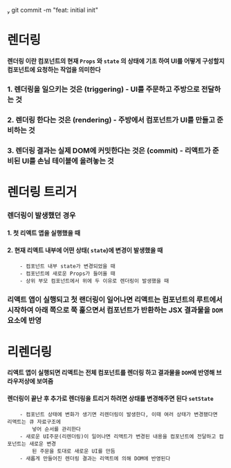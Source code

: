 

 git commit -m "feat: initial init"


# 렌더링 

#### 렌더링 이란 컴포넌트의 현재 ``Props`` 와 ``state`` 의 상태에 기초 하여 UI를 어떻게 구성할지 컴포넌트에 요청하는 작업을 의미한다

### 1. 렌더링을 일으키는 것은 (triggering) - UI를 주문하고 주방으로 전달하는 것

### 2. 렌더링 한다는 것은 (rendering) - 주방에서 컴포넌트가  UI를 만들고 준비하는 것

### 3. 렌더링 결과는 실제 DOM에 커밋한다는 것은 (commit) - 리액트가 준비된 UI를 손님 테이블에 올려놓는 것 

# 렌더링 트리거

### 렌더링이 발생했던 경우
#### 1. 첫 리액트 앱을 실행했을 때
#### 2. 현재 리액트 내부에 어떤 상태( ``state``)에 변경이 발생했을 때
		- 컴포넌트 내부 state가 변경되었을 때
		- 컴포넌트에 새로운 Props가 들어올 때
		- 상위 부모 컴포넌트에서 위에 두 이유로 렌더링이 발생했을 때

### 리액트 앱이 실행되고 첫 랜더링이 일어나면  리액트는 컴포넌트의 루트에서 시작하여 아래 쪽으로 쭉 훑으면서  컴포넌트가 반환하는 JSX 결과물을 ``DOM`` 요소에 반영

# 리렌더링
#### 리액트 앱이 실행되면 리액트는 전체 컴포넌트를 렌더링 하고 결과물을 ``DOM``에 반영해 브라우저상에 보여줌
#### 렌더링이 끝난 후 추가로 렌더링을 트리거 하려면 상태를 변경해주면 된다 ``setState``

		- 컴포넌트 상태에 변화가 생기면 리렌더링이 발생한다, 이때 여러 상태가 변경됐다면 리액트는 큐 자료구조에      
			넣어 순서를 관리한다
		- 새로운 UI주문(리렌더링)이 일어나면 리액트가 변경된 내용을 컴포넌트에 전달하고 컴포넌트는 새로운 변경 
			된 주문을 토대로 새로운 UI를 만듬
		- 새롭게 만들어진 렌더링 결과는 리액트에 의해 DOM에 반영된다